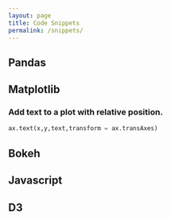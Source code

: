 ```yaml
---
layout: page
title: Code Snippets
permalink: /snippets/
---
```

## Pandas

## Matplotlib

### Add text to a plot with relative position.

```python
ax.text(x,y,text,transform = ax.transAxes)
```

## Bokeh

## Javascript

## D3

